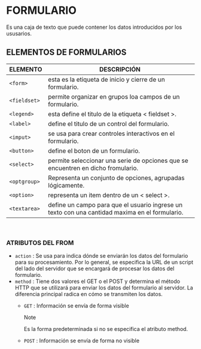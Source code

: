 # FORMULARIO
Es una caja de texto que puede contener los datos introducidos por los ususarios.

## ELEMENTOS DE FORMULARIOS

<div align="center">
  
| ELEMENTO | DESCRIPCIÓN |
|---|---|
| `<form>` | esta es la etiqueta de inicio y cierre de un formulario. |
| `<fieldset>` | permite organizar en grupos loa campos de un formulario. |
| `<legend>` | esta define el titulo de la etiqueta < fieldset >. |
| `<label>` | define el titulo de un control del formulario. |
| `<imput>` | se usa para crear controles interactivos en el formulario. |
| `<button>` | define el boton de un formulario. |
| `<select>` | permite seleccionar una serie de opciones que se encuentren en dicho fromulario. |
| `<optgroup>` |	Representa un conjunto de opciones, agrupadas lógicamente. |
| `<option>` | representa un item dentro de un < select >. |
| `<textarea>` | define un campo para que el usuario ingrese un texto con una cantidad maxima en el formulario. |
  
</div>
<br>

### ATRIBUTOS DEL FROM

* `action` : Se usa para indica dónde se enviarán los datos del formulario para su procesamiento. Por lo general, se especifica la URL de un script del lado del servidor que se encargará de procesar los datos del formulario.
* `method` : Tiene dos valores el GET o el POST y determina el método HTTP que se utilizará para enviar los datos del formulario al servidor. La diferencia principal radica en cómo se transmiten los datos.
    * `GET` :  Información se envía de forma visible
      > [!NOTE]
      > Es la forma predeterminada si no se especifica el atributo method.
      
    * `POST` : Información se envía de forma no visible












